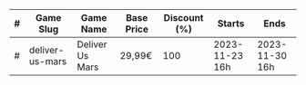 |#|Game Slug|Game Name|Base Price|Discount (%)|Starts|Ends|
|---|---|---|---|---|---|---|
|#|deliver-us-mars|Deliver Us Mars|29,99€|100|2023-11-23 16h|2023-11-30 16h|
